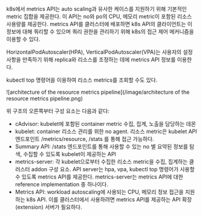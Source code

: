 k8s에서 metrics API는 auto scaling과 유사한 케이스를 지원하기 위해 기본적인 metric 집합을 제공한다. 이 API는 no와 po의 CPU, 메모리 metric이 포함된 리소스 사용량를 제공한다. metrics API를 클러스터에 배포하면 k8s API의 클라이언트는 이 정보에 대해 쿼리할 수 있으며 쿼리 권한을 관리하기 위해 k8s의 접근 제어 메커니즘을 이용할 수 있다.

HorizontalPodAutoscaler(HPA), VerticalPodAutoscaler(VPA)는 사용자의 설정 사항을 만족하기 위해 replica와 리소스를 조정하는 데에 metrics API 정보를 이용한다.

kubectl top 명령어을 이용하여 리소스 metrics를 조회할 수도 있다.

![architecture of the resource metrics pipeline](/image/architecture of the resource metrics pipeline.png)

위 구조의 오른쪽부터 구성 요소는 다음과 같다:

- cAdvisor: kubelet에 포함된 container metric 수집, 집계, 노출을 담당하는 데몬
- kubelet: container 리소스 관리를 위한 no agent. 리소스 metric은 kubelet API 엔드포인트 /metrics/resource, /stats 를 통해 접근 가능하다.
- Summary API: /stats 엔드포인트를 통해 사용할 수 있는 no 별 요약된 정보를 탐색, 수집할 수 있도록 kubelet이 제공하는 API
- metrics-server: 각 kubelet으로부터 수집한 리소스 metric을 수집, 집계하는 클러스터 addon 구성 요소. API server는 hpa, vpa, kubectl top 명령어가 사용할 수 있도록 metrics API를 제공한다. metrics-server는 metrics API에 대한 reference implementation 중 하나이다.
- Metrics API: workload autoscaling에 사용되는 CPU, 메모리 정보 접근을 지원하는 k8s API. 이를 클러스터에서 사용하려면 metrics API를 제공하는 API 확장(extension) 서버가 필요하다.
